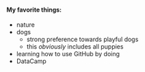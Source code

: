 #### My favorite things:
* nature
* dogs
  * strong preference towards playful dogs
  * this *obviously* includes all puppies
* learning how to use GitHub by doing
* DataCamp
